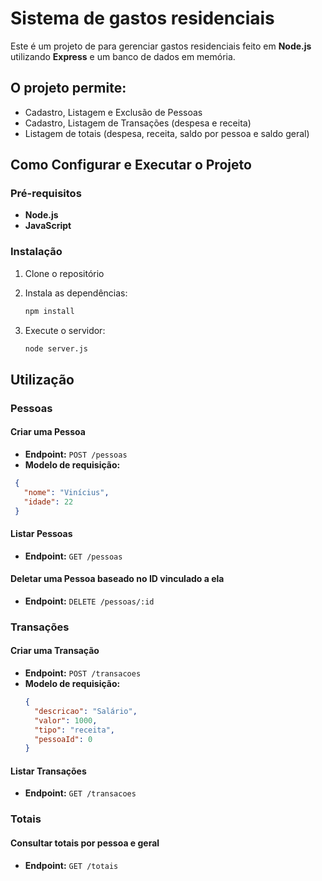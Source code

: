 # Sistema de gastos residenciais
  Este é um projeto de para gerenciar gastos residenciais feito em **Node.js** utilizando **Express** e um banco de dados em memória.

## O projeto permite:
 - Cadastro, Listagem e Exclusão de Pessoas
 - Cadastro, Listagem de Transações (despesa e receita)
 - Listagem de totais (despesa, receita, saldo por pessoa e saldo geral)

## Como Configurar e Executar o Projeto

### Pré-requisitos
 - **Node.js**
 - **JavaScript**

### Instalação
  1. Clone o repositório
  2. Instala as dependências:
     
     ```sh
     npm install
     ```

  3. Execute o servidor:
  
     ```sh
     node server.js
     ```
     
## Utilização

### Pessoas

#### Criar uma Pessoa
  - **Endpoint:** `POST /pessoas`
  - **Modelo de requisição:**
 ```json
  {
    "nome": "Vinícius",
    "idade": 22
  }
 ```

#### Listar Pessoas
  - **Endpoint:** `GET /pessoas`

#### Deletar uma Pessoa baseado no ID vinculado a ela
  - **Endpoint:** `DELETE /pessoas/:id`

### Transações

#### Criar uma Transação
- **Endpoint:** `POST /transacoes`
- **Modelo de requisição:**
  ```json
  {
    "descricao": "Salário",
    "valor": 1000,
    "tipo": "receita",
    "pessoaId": 0
  }
  ```
#### Listar Transações
- **Endpoint:** `GET /transacoes`

### Totais
#### Consultar totais por pessoa e geral
- **Endpoint:** `GET /totais`
    
